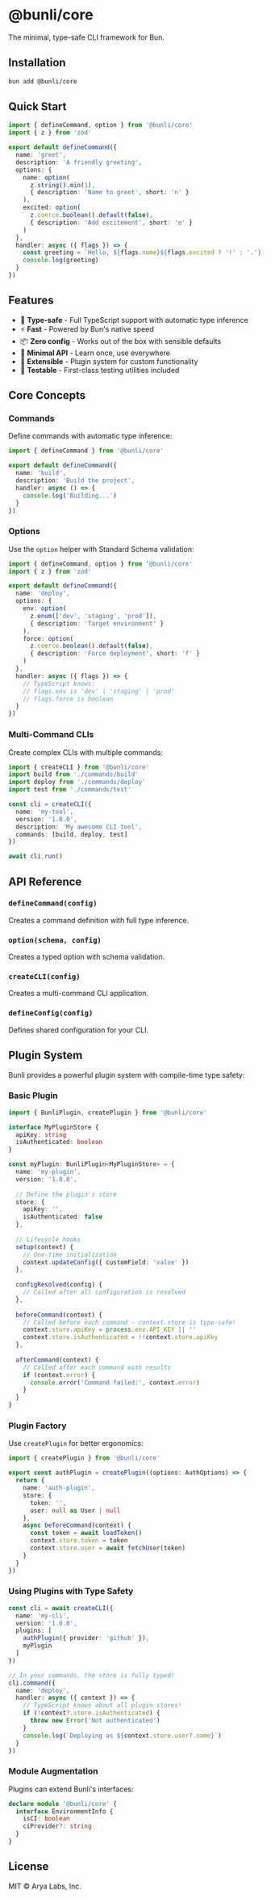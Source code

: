 # @bunli/core

The minimal, type-safe CLI framework for Bun.

## Installation

```bash
bun add @bunli/core
```

## Quick Start

```typescript
import { defineCommand, option } from '@bunli/core'
import { z } from 'zod'

export default defineCommand({
  name: 'greet',
  description: 'A friendly greeting',
  options: {
    name: option(
      z.string().min(1),
      { description: 'Name to greet', short: 'n' }
    ),
    excited: option(
      z.coerce.boolean().default(false),
      { description: 'Add excitement', short: 'e' }
    )
  },
  handler: async ({ flags }) => {
    const greeting = `Hello, ${flags.name}${flags.excited ? '!' : '.'}`
    console.log(greeting)
  }
})
```

## Features

- 🚀 **Type-safe** - Full TypeScript support with automatic type inference
- ⚡ **Fast** - Powered by Bun's native speed
- 📦 **Zero config** - Works out of the box with sensible defaults
- 🎯 **Minimal API** - Learn once, use everywhere
- 🔌 **Extensible** - Plugin system for custom functionality
- 🧪 **Testable** - First-class testing utilities included

## Core Concepts

### Commands

Define commands with automatic type inference:

```typescript
import { defineCommand } from '@bunli/core'

export default defineCommand({
  name: 'build',
  description: 'Build the project',
  handler: async () => {
    console.log('Building...')
  }
})
```

### Options

Use the `option` helper with Standard Schema validation:

```typescript
import { defineCommand, option } from '@bunli/core'
import { z } from 'zod'

export default defineCommand({
  name: 'deploy',
  options: {
    env: option(
      z.enum(['dev', 'staging', 'prod']),
      { description: 'Target environment' }
    ),
    force: option(
      z.coerce.boolean().default(false),
      { description: 'Force deployment', short: 'f' }
    )
  },
  handler: async ({ flags }) => {
    // TypeScript knows:
    // flags.env is 'dev' | 'staging' | 'prod'
    // flags.force is boolean
  }
})
```

### Multi-Command CLIs

Create complex CLIs with multiple commands:

```typescript
import { createCLI } from '@bunli/core'
import build from './commands/build'
import deploy from './commands/deploy'
import test from './commands/test'

const cli = createCLI({
  name: 'my-tool',
  version: '1.0.0',
  description: 'My awesome CLI tool',
  commands: [build, deploy, test]
})

await cli.run()
```

## API Reference

### `defineCommand(config)`

Creates a command definition with full type inference.

### `option(schema, config)`

Creates a typed option with schema validation.

### `createCLI(config)`

Creates a multi-command CLI application.

### `defineConfig(config)`

Defines shared configuration for your CLI.

## Plugin System

Bunli provides a powerful plugin system with compile-time type safety:

### Basic Plugin

```typescript
import { BunliPlugin, createPlugin } from '@bunli/core'

interface MyPluginStore {
  apiKey: string
  isAuthenticated: boolean
}

const myPlugin: BunliPlugin<MyPluginStore> = {
  name: 'my-plugin',
  version: '1.0.0',
  
  // Define the plugin's store
  store: {
    apiKey: '',
    isAuthenticated: false
  },
  
  // Lifecycle hooks
  setup(context) {
    // One-time initialization
    context.updateConfig({ customField: 'value' })
  },
  
  configResolved(config) {
    // Called after all configuration is resolved
  },
  
  beforeCommand(context) {
    // Called before each command - context.store is type-safe!
    context.store.apiKey = process.env.API_KEY || ''
    context.store.isAuthenticated = !!context.store.apiKey
  },
  
  afterCommand(context) {
    // Called after each command with results
    if (context.error) {
      console.error('Command failed:', context.error)
    }
  }
}
```

### Plugin Factory

Use `createPlugin` for better ergonomics:

```typescript
import { createPlugin } from '@bunli/core'

export const authPlugin = createPlugin((options: AuthOptions) => {
  return {
    name: 'auth-plugin',
    store: {
      token: '',
      user: null as User | null
    },
    async beforeCommand(context) {
      const token = await loadToken()
      context.store.token = token
      context.store.user = await fetchUser(token)
    }
  }
})
```

### Using Plugins with Type Safety

```typescript
const cli = await createCLI({
  name: 'my-cli',
  version: '1.0.0',
  plugins: [
    authPlugin({ provider: 'github' }),
    myPlugin
  ]
})

// In your commands, the store is fully typed!
cli.command({
  name: 'deploy',
  handler: async ({ context }) => {
    // TypeScript knows about all plugin stores!
    if (!context?.store.isAuthenticated) {
      throw new Error('Not authenticated')
    }
    console.log(`Deploying as ${context.store.user?.name}`)
  }
})
```

### Module Augmentation

Plugins can extend Bunli's interfaces:

```typescript
declare module '@bunli/core' {
  interface EnvironmentInfo {
    isCI: boolean
    ciProvider?: string
  }
}
```

## License

MIT © Arya Labs, Inc.
